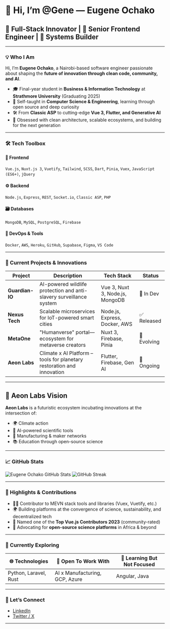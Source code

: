 
# 👋 Hi, I’m @Gene — Eugene Ochako

## 🧠 Full-Stack Innovator | 👾 Senior Frontend Engineer | 🚀 Systems Builder

---

### 💡 Who I Am

Hi, I’m **Eugene Ochako**, a Nairobi-based software engineer passionate about shaping the **future of innovation through clean code, community, and AI**.

* 🎓 Final-year student in **Business & Information Technology** at **Strathmore University** (Graduating 2025)
* 🧠 Self-taught in **Computer Science & Engineering**, learning through open source and deep curiosity
* 🛠️ From **Classic ASP** to cutting-edge **Vue 3, Flutter, and Generative AI**
* 🧬 Obsessed with clean architecture, scalable ecosystems, and building for the next generation

---

### 🛠️ Tech Toolbox

#### 🎨 Frontend

`Vue.js`, `Nuxt.js 3`, `Vuetify`, `Tailwind`, `SCSS`, `Dart`, `Pinia`, `Vuex`, `JavaScript (ES6+)`, `jQuery`

#### ⚙️ Backend

`Node.js`, `Express`, `REST`, `Socket.io`, `Classic ASP`, `PHP`

#### 🗃️ Databases

`MongoDB`, `MySQL`, `PostgreSQL`, `Firebase`

#### 🚀 DevOps & Tools

`Docker`, `AWS`, `Heroku`, `GitHub`, `Supabase`, `Figma`, `VS Code`

---

### 🔭 Current Projects & Innovations

| Project         | Description                                                            | Tech Stack                      | Status      |
| --------------- | ---------------------------------------------------------------------- | ------------------------------- | ----------- |
| **Guardian-IO** | AI-powered wildlife protection and anti-slavery surveillance system    | Vue 3, Nuxt 3, Node.js, MongoDB | 🧪 In Dev   |
| **Nexus Tech**  | Scalable microservices for IoT-powered smart cities                    | Node.js, Express, Docker, AWS   | ✅ Released  |
| **MetaOne**     | "Humanverse" portal—ecosystem for metaverse creators                   | Nuxt 3, Firebase, Pinia         | 🔄 Evolving |
| **Aeon Labs**   | Climate x AI Platform – tools for planetary restoration and innovation | Flutter, Firebase, Gen AI       | 🔄 Ongoing  |

---

## 🚀 Aeon Labs Vision

**Aeon Labs** is a futuristic ecosystem incubating innovations at the intersection of:

* 🌍 Climate action
* 🧠 AI-powered scientific tools
* 🔧 Manufacturing & maker networks
* 📚 Education through open-source science

---

### 📈 GitHub Stats

![Eugene Ochako GitHub Stats](https://github-readme-stats.vercel.app/api?username=ObiwanKenobee\&show_icons=true\&theme=radical)
![GitHub Streak](https://github-readme-streak-stats.herokuapp.com?user=ObiwanKenobee\&theme=radical)

---

### 🏅 Highlights & Contributions

* 🧑‍💻 Contributor to MEVN stack tools and libraries (Vuex, Vuetify, etc.)
* 🌍 Building platforms at the convergence of science, sustainability, and decentralized tech
* 🌟 Named one of the **Top Vue.js Contributors 2023** (community-rated)
* 🧪 Advocating for **open-source science platforms** in Africa & beyond

---

### 🌱 Currently Exploring

| 🌐 Technologies       | 💼 Open To Work With           | 🧪 Learning But Not Focused |
| --------------------- | ------------------------------ | --------------------------- |
| Python, Laravel, Rust | AI x Manufacturing, GCP, Azure | Angular, Java               |

---

### 🤝 Let’s Connect

* [LinkedIn](https://www.linkedin.com/in/eugeneochako/)
* [Twitter / X](https://twitter.com/LabsAeon)

---



